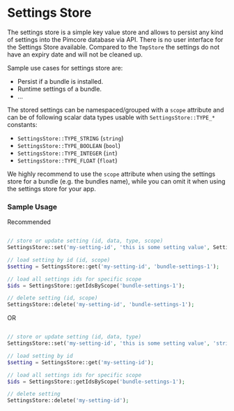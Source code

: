 # Settings Store

The settings store is a simple key value store and allows to persist any kind of settings into the
Pimcore database via API. There is no user interface for the Settings Store available. Compared to the
`TmpStore` the settings do not have an expiry date and will not be cleaned up.

Sample use cases for settings store are:
- Persist if a bundle is installed.
- Runtime settings of a bundle.
- ...

The stored settings can be namespaced/grouped with a `scope` attribute and can be of following scalar data
types usable with `SettingsStore::TYPE_*` constants:
- `SettingsStore::TYPE_STRING` (`string`)
- `SettingsStore::TYPE_BOOLEAN` (`bool`)
- `SettingsStore::TYPE_INTEGER` (`int`)
- `SettingsStore::TYPE_FLOAT` (`float`)

We highly recommend to use the `scope` attribute when using the settings store for a bundle (e.g. the bundles name),
while you can omit it when using the settings store for your app.

### Sample Usage

Recommended

```php

// store or update setting (id, data, type, scope)
SettingsStore::set('my-setting-id', 'this is some setting value', SettingsStore::TYPE_STRING, 'bundle-settings-1');

// load setting by id (id, scope)
$setting = SettingsStore::get('my-setting-id', 'bundle-settings-1');

// load all settings ids for specific scope
$ids = SettingsStore::getIdsByScope('bundle-settings-1');

// delete setting (id, scope)
SettingsStore::delete('my-setting-id', 'bundle-settings-1');

```

OR

```php

// store or update setting (id, data, type)
SettingsStore::set('my-setting-id', 'this is some setting value', 'string');

// load setting by id
$setting = SettingsStore::get('my-setting-id');

// load all settings ids for specific scope
$ids = SettingsStore::getIdsByScope('bundle-settings-1');

// delete setting
SettingsStore::delete('my-setting-id');

```